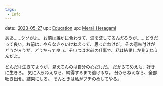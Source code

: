 ```yaml
---
tags:
 - Info
---
```


date:: [2023-05-27](/Daily_Note/2023-05-27.md)
up:: [Education](../Bar/Novel/Topics/Education.md)
up:: [Merai_Hezagami](../Bar/Novel/Nacaria/Merai_Hezagami.md)

ああ……クソがよ。
お前は誰かに合わせて、涙を流してるんだろうが……
どうだって良い。お前は、やらなきゃいけねえって、思ったわけだ。
その意味付けがどうだろうが、どうだって良い。そいつはお前の仕事で、私は結果しか見えねえんだよ。

どんだけ生きてようが、見えてんのは自分の心だけだ。
だからてめえも、好きに生きろ。
気に入らねえなら、納得するまで逃げるな。
分からねえなら、全部吐き出せ。結果にしろ。
そんときは私がブチのめしてやる。
